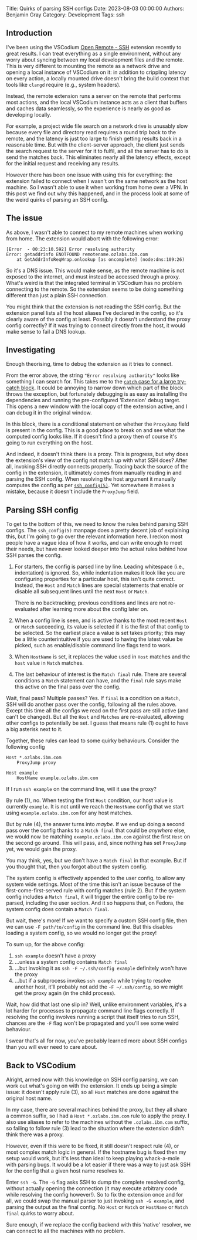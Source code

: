Title: Quirks of parsing SSH configs 
Date: 2023-08-03 00:00:00 
Authors: Benjamin Gray 
Category: Development 
Tags: ssh


## Introduction

I've been using the VSCodium 
[Open Remote - SSH](https://open-vsx.org/extension/jeanp413/open-remote-ssh)
extension recently to great results. I can treat everything as a single
environment, without any worry about syncing between my local development files
and the remote. This is very different to mounting the remote as a network drive
and opening a local instance of VSCodium on it: in addition to crippling latency
on every action, a locally mounted drive doesn't bring the build context that
tools like `clangd` require (e.g., system headers).

Instead, the remote extension runs a server on the remote that performs most
actions, and the local VSCodium instance acts as a client that buffers and
caches data seamlessly, so the experience is nearly as good as developing
locally. 

For example, a project wide file search on a network drive is unusably slow
because every file and directory read requires a round trip back to the remote,
and the latency is just too large to finish getting results back in a reasonable
time. But with the client-server approach, the client just sends the search
request to the server for it to fulfil, and all the server has to do is send the
matches back. This eliminates nearly all the latency effects, except for the
initial request and receiving any results.

However there has been one issue with using this for everything: the extension
failed to connect when I wasn't on the same network as the host machine. So I
wasn't able to use it when working from home over a VPN. In this post we find
out why this happened, and in the process look at some of the weird quirks of
parsing an SSH config.


## The issue

As above, I wasn't able to connect to my remote machines when working from home.
The extension would abort with the following error:

```text
[Error  - 00:23:10.592] Error resolving authority
Error: getaddrinfo ENOTFOUND remotename.ozlabs.ibm.com
	at GetAddrInfoReqWrap.onlookup [as oncomplete] (node:dns:109:26)
```

So it's a DNS issue. This would make sense, as the remote machine is not exposed
to the internet, and must instead be accessed through a proxy. What's weird is
that the integrated terminal in VSCodium has no problem connecting to the
remote. So the extension seems to be doing something different than just a plain
SSH connection.

You might think that the extension is not reading the SSH config. But the
extension panel lists all the host aliases I've declared in the config, so it's
clearly aware of the config at least. Possibly it doesn't understand the proxy
config correctly? If it was trying to connect directly from the host, it would
make sense to fail a DNS lookup.


## Investigating

Enough theorising, time to debug the extension as it tries to connect.

From the error above, the string `"Error resolving authority"` looks like
something I can search for. This takes me to the
[`catch` case for a large try-catch block](https://github.com/jeanp413/open-remote-ssh/blob/521098e24f48b4b9e04d476895f9097b03f8c984/src/authResolver.ts#L226).
It could be annoying to narrow down which part of the block
throws the exception, but fortunately debugging is as easy as installing the
dependencies and running the pre-configured 'Extension' debug target. This opens
a new window with the local copy of the extension active, and I can debug it in
the original window.

In this block, there is a conditional statement on whether the `ProxyJump` field
is present in the config. This is a good place to break on and see what the
computed config looks like. If it doesn't find a proxy then of course it's going
to run everything on the host.

And indeed, it doesn't think there is a proxy. This is progress, but why does
the extension's view of the config not match up with what SSH does? After all,
invoking SSH directly connects properly. Tracing back the source of the config
in the extension, it ultimately comes from manually reading in and parsing the
SSH config. When resolving the host argument it manually computes the config as
per [`ssh_config(5)`](https://man7.org/linux/man-pages/man5/ssh_config.5.html).
Yet somewhere it makes a mistake, because it doesn't include the `ProxyJump`
field.


## Parsing SSH config

To get to the bottom of this, we need to know the rules behind parsing SSH
configs. The `ssh_config(5)` manpage does a pretty decent job of explaining
this, but I'm going to go over the relevant information here. I reckon most
people have a vague idea of how it works, and can write enough to meet their
needs, but have never looked deeper into the actual rules behind how SSH parses
the config.

1. For starters, the config is parsed line by line. Leading whitespace (i.e.,
   indentation) is ignored. So, while indentation makes it look like you are
   configuring properties for a particular host, this isn't quite correct.
   Instead, the `Host` and `Match` lines are special statements that enable or
   disable all subsequent lines until the next `Host` or `Match`.

    There is no backtracking; previous conditions and lines are not re-evaluated
    after learning more about the config later on.

2. When a config line is seen, and is active thanks to the most recent `Host` or
   `Match` succeeding, its value is selected if it is the first of that config
   to be selected. So the earliest place a value is set takes priority; this may
   be a little counterintuitive if you are used to having the latest value be
   picked, such as enable/disable command line flags tend to work.

3. When `HostName` is set, it replaces the value used in `Host` matches and the
   `host` value in `Match` matches.

4. The last behaviour of interest is the `Match final` rule. There are several
   conditions a `Match` statement can have, and the `final` rule says make this
   active on the final pass over the config.

Wait, final pass? Multiple passes? Yes. If `final` is a condition on a `Match`,
SSH will do another pass over the config, following all the rules above. Except
this time all the configs we read on the first pass are still active (and can't
be changed). But all the `Host` and `Matches` are re-evaluated, allowing other
configs to potentially be set. I guess that means rule (1) ought to have a big
asterisk next to it.

Together, these rules can lead to some quirky behaviours. Consider the following
config

```text
Host *.ozlabs.ibm.com
    ProxyJump proxy

Host example
    HostName example.ozlabs.ibm.com
```

If I run `ssh example` on the command line, will it use the proxy?

By rule (1), no. When testing the first `Host` condition, our host value is
currently `example`. It is not until we reach the `HostName` config that we
start using `example.ozlabs.ibm.com` for any host matches.

But by rule (4), the answer turns into _maybe_. If we end up doing a second pass
over the config thanks to a `Match final` that could be _anywhere_ else, we
would now be matching `example.ozlabs.ibm.com` against the first `Host` on the
second go around. This will pass, and, since nothing has set `ProxyJump` yet, we
would gain the proxy.

You may think, yes, but we don't have a `Match final` in that example. But if
you thought that, then you forgot about the system config.

The system config is effectively appended to the user config, to allow any
system wide settings. Most of the time this isn't an issue because of the
first-come-first-served rule with config matches (rule 2). But if the system
config includes a `Match final`, it will trigger the entire config to be
re-parsed, including the user section. And it so happens that, on Fedora, the
system config does contain a `Match final`.

But wait, there's more! If we want to specify a custom SSH config file, then we
can use `-F path/to/config` in the command line. But this disables loading a
system config, so we would no longer get the proxy!

To sum up, for the above config:

1. `ssh example` doesn't have a proxy
2. ...unless a system config contains `Match final`
3. ...but invoking it as `ssh -F ~/.ssh/config example` definitely won't have
   the proxy
4. ...but if a subprocess invokes `ssh example` while trying to resolve another
   host, it'll probably not add the `-F ~/.ssh/config`, so we might get the
   proxy again (in the child process).

Wait, how did that last one slip in? Well, unlike environment variables, it's a
lot harder for processes to propagate command line flags correctly. If resolving
the config involves running a script that itself tries to run SSH, chances are
the `-F` flag won't be propagated and you'll see some weird behaviour.

I swear that's all for now, you've probably learned more about SSH configs than
you will ever need to care about.


## Back to VSCodium

Alright, armed now with this knowledge on SSH config parsing, we can work out
what's going on with the extension. It ends up being a simple issue: it doesn't
apply rule (3), so all `Host` matches are done against the original host name.

In my case, there are several machines behind the proxy, but they all share a
common suffix, so I had a `Host *.ozlabs.ibm.com` rule to apply the proxy. I
also use aliases to refer to the machines without the `.ozlabs.ibm.com` suffix,
so failing to follow rule (3) lead to the situation where the extension didn't
think there was a proxy.

However, even if this were to be fixed, it still doesn't respect rule (4), or
most complex match logic in general. If the hostname bug is fixed then my setup
would work, but it's less than ideal to keep playing whack-a-mole with parsing
bugs. It would be a lot easier if there was a way to just ask SSH for the config
that a given host name resolves to.

Enter `ssh -G`. The `-G` flag asks SSH to dump the complete resolved config,
without actually opening the connection (it may execute arbitrary code while
resolving the config however!). So to fix the extension once and for all, we
could swap the manual parser to just invoking `ssh -G example`, and parsing the
output as the final config. No `Host` or `Match` or `HostName` or `Match final`
quirks to worry about.

Sure enough, if we replace the config backend with this 'native' resolver, we
can connect to all the machines with no problem.
